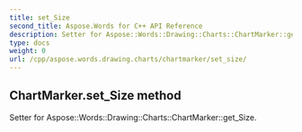 ```yaml
---
title: set_Size
second_title: Aspose.Words for C++ API Reference
description: Setter for Aspose::Words::Drawing::Charts::ChartMarker::get_Size. 
type: docs
weight: 0
url: /cpp/aspose.words.drawing.charts/chartmarker/set_size/
---
```

## ChartMarker.set_Size method


Setter for Aspose::Words::Drawing::Charts::ChartMarker::get_Size. 

